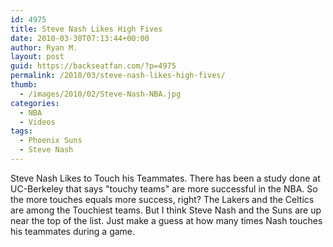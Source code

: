 ```yaml
---
id: 4975
title: Steve Nash Likes High Fives
date: 2010-03-30T07:13:44+00:00
author: Ryan M.
layout: post
guid: https://backseatfan.com/?p=4975
permalink: /2010/03/steve-nash-likes-high-fives/
thumb:
  - /images/2010/02/Steve-Nash-NBA.jpg
categories:
  - NBA
  - Videos
tags:
  - Phoenix Suns
  - Steve Nash
---
```


<div class="entry">
  <p>
  </p>

  <p>
    Steve Nash Likes to Touch his Teammates. There has been a study done at UC-Berkeley that says "touchy teams" are more successful in the NBA. So the more touches equals more success, right? The Lakers and the Celtics are among the Touchiest teams. But I think Steve Nash and the Suns are up near the top of the list. Just make a guess at how many times Nash touches his teammates during a game.
  </p>
</div>
